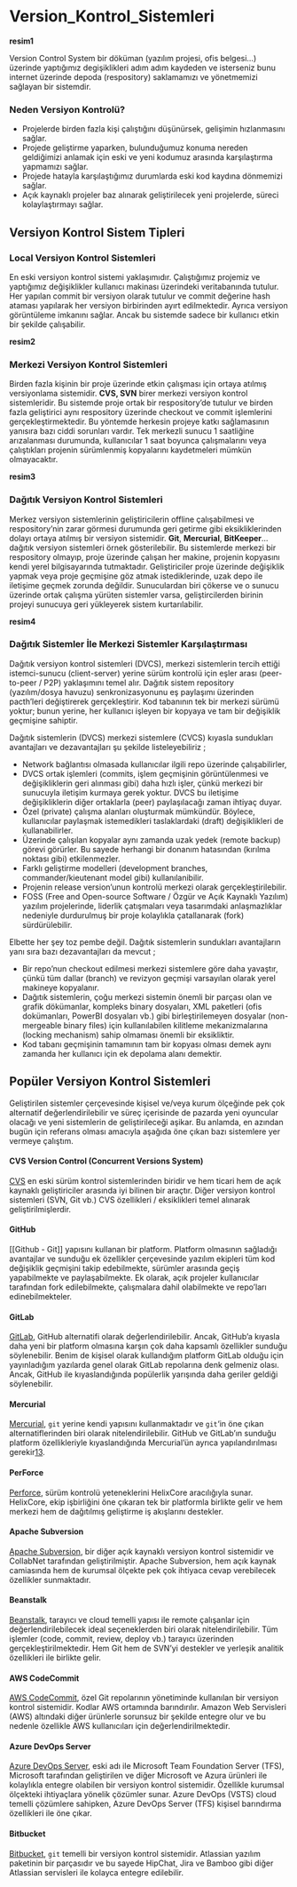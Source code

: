 # Version_Kontrol_Sistemleri

**resim1**

Version Control System bir döküman (yazılım projesi, ofis belgesi…) üzerinde yaptığımız degişiklikleri adım adım kaydeden ve isterseniz bunu internet üzerinde depoda (respository) saklamamızı ve yönetmemizi sağlayan bir sistemdir.

### **Neden Versiyon Kontrolü?**
- Projelerde birden fazla kişi çalıştığını düşünürsek, gelişimin hızlanmasını sağlar.
- Projede geliştirme yaparken, bulunduğumuz konuma nereden geldiğimizi anlamak için eski ve yeni kodumuz arasında karşılaştırma yapmamızı sağlar.
- Projede hatayla karşılaştığımız durumlarda eski kod kaydına dönmemizi sağlar.
- Açık kaynaklı projeler baz alınarak geliştirilecek yeni projelerde, süreci kolaylaştırmayı sağlar.

## **Versiyon Kontrol Sistem Tipleri**

### Local Versiyon Kontrol Sistemleri
En eski versiyon kontrol sistemi yaklaşımıdır. Çalıştığımız projemiz ve yaptığımız değişiklikler kullanıcı makinası üzerindeki veritabanında tutulur. Her yapılan commit bir versiyon olarak tutulur ve commit değerine hash ataması yapılarak her versiyon birbirinden ayırt edilmektedir. Ayrıca versiyon görüntüleme imkanını sağlar. Ancak bu sistemde sadece bir kullanıcı etkin bir şekilde çalışabilir.

**resim2**

### Merkezi Versiyon Kontrol Sistemleri
Birden fazla kişinin bir proje üzerinde etkin çalışması için ortaya atılmış versiyonlama sistemidir. **CVS, SVN** birer merkezi versiyon kontrol sistemleridir. Bu sistemde proje ortak bir respository’de tutulur ve birden fazla geliştirici aynı respository üzerinde checkout ve commit işlemlerini gerçekleştirmektedir. Bu yöntemde herkesin projeye katkı sağlamasının yanısıra bazı ciddi sorunları vardır. Tek merkezli sunucu 1 saatliğine arızalanması durumunda, kullanıcılar 1 saat boyunca çalışmalarını veya çalıştıkları projenin sürümlenmiş kopyalarını kaydetmeleri mümkün olmayacaktır.

**resim3**

### Dağıtık Versiyon Kontrol Sistemleri
Merkez versiyon sistemlerinin geliştiricilerin offline çalışabilmesi ve respository’nin zarar görmesi durumunda geri getirme gibi eksikliklerinden dolayı ortaya atılmış bir versiyon sistemidir. **Git**, **Mercurial**, **BitKeeper**… dağıtık versiyon sistemleri örnek gösterilebilir. Bu sistemlerde merkezi bir respository olmayıp, proje üzerinde çalışan her makine, projenin kopyasını kendi yerel bilgisayarında tutmaktadır. Geliştiriciler proje üzerinde değişiklik yapmak veya proje geçmişine göz atmak istediklerinde, uzak depo ile iletişime geçmek zorunda değildir. Sunuculardan biri çökerse ve o sunucu üzerinde ortak çalışma yürüten sistemler varsa, geliştircilerden birinin projeyi sunucuya geri yükleyerek sistem kurtarılabilir.

**resim4**

### Dağıtık Sistemler İle Merkezi Sistemler Karşılaştırması
Dağıtık versiyon kontrol sistemleri (DVCS), merkezi sistemlerin tercih ettiği istemci-sunucu (client-server) yerine sürüm kontrolü için eşler arası (peer-to-peer / P2P) yaklaşımını temel alır. Dağıtık sistem repository (yazılım/dosya havuzu) senkronizasyonunu eş paylaşımı üzerinden pacth’leri değiştirerek gerçekleştirir. Kod tabanının tek bir merkezi sürümü yoktur; bunun yerine, her kullanıcı işleyen bir kopyaya ve tam bir değişiklik geçmişine sahiptir.

Dağıtık sistemlerin (DVCS) merkezi sistemlere (CVCS) kıyasla sundukları avantajları ve dezavantajları şu şekilde listeleyebiliriz ;
- Network bağlantısı olmasada kullanıcılar ilgili repo üzerinde çalışabilirler,
- DVCS ortak işlemleri (commits, işlem geçmişinin görüntülenmesi ve değişikliklerin geri alınması gibi) daha hızlı işler, çünkü merkezi bir sunucuyla iletişim kurmaya gerek yoktur. DVCS bu iletişime değişikliklerin diğer ortaklarla (peer) paylaşılacağı zaman ihtiyaç duyar.
- Özel (private) çalışma alanları oluşturmak mümkündür. Böylece, kullanıcılar paylaşmak istemedikleri taslaklardaki (draft) değişiklikleri de kullanabilirler.
- Üzerinde çalışılan kopyalar aynı zamanda uzak yedek (remote backup) görevi görürler. Bu sayede herhangi bir donanım hatasından (kırılma noktası gibi) etkilenmezler.
- Farklı geliştirme modelleri (development branches, commander/kieutenant model gibi) kullanılanibilir.
- Projenin release version’unun kontrolü merkezi olarak gerçekleştirilebilir.
- FOSS (Free and Open-source Software / Özgür ve Açık Kaynaklı Yazılım) yazılım projelerinde, liderlik çatışmaları veya tasarımdaki anlaşmazlıklar nedeniyle durdurulmuş bir proje kolaylıkla çatallanarak (fork) sürdürülebilir.

Elbette her şey toz pembe değil. Dağıtık sistemlerin sundukları avantajların yanı sıra bazı dezavantajları da mevcut ;
- Bir repo’nun checkout edilmesi merkezi sistemlere göre daha yavaştır, çünkü tüm dallar (branch) ve revizyon geçmişi varsayılan olarak yerel makineye kopyalanır.
- Dağıtık sistemlerin, çoğu merkezi sistemin önemli bir parçası olan ve grafik dökümanlar, kompleks binary dosyaları, XML paketleri (ofis dokümanları, PowerBI dosyaları vb.) gibi birleştirilemeyen dosyalar (non-mergeable binary files) için kullanılabilen kilitleme mekanizmalarına (locking mechanism) sahip olmaması önemli bir eksikliktir.
- Kod tabanı geçmişinin tamamının tam bir kopyası olması demek aynı zamanda her kullanıcı için ek depolama alanı demektir.

## Popüler Versiyon Kontrol Sistemleri

Geliştirilen sistemler çerçevesinde kişisel ve/veya kurum ölçeğinde pek çok alternatif değerlendirilebilir ve süreç içerisinde de pazarda yeni oyuncular olacağı ve yeni sistemlerin de geliştirileceği aşikar. Bu anlamda, en azından bugün için referans olması amacıyla aşağıda öne çıkan bazı sistemlere yer vermeye çalıştım.

#### CVS Version Control (Concurrent Versions System)
[CVS](https://www.nongnu.org/cvs/) en eski sürüm kontrol sistemlerinden biridir ve hem ticari hem de açık kaynaklı geliştiriciler arasında iyi bilinen bir araçtır. Diğer versiyon kontrol sistemleri (SVN, Git vb.) CVS özellikleri / eksiklikleri temel alınarak geliştirilmişlerdir.

#### GitHub
[[Github - Git]] yapısını kullanan bir platform. Platform olmasının sağladığı avantajlar ve sunduğu ek özellikler çerçevesinde yazılım ekipleri tüm kod değişiklik geçmişini takip edebilmekte, sürümler arasında geçiş yapabilmekte ve paylaşabilmekte. Ek olarak, açık projeler kullanıcılar tarafından fork edilebilmekte, çalışmalara dahil olabilmekte ve repo’ları edinebilmekteler.

#### GitLab
[GitLab](https://gitlab.com/), GitHub alternatifi olarak değerlendirilebilir. Ancak, GitHub’a kıyasla daha yeni bir platform olmasına karşın çok daha kapsamlı özellikler sunduğu söylenebilir. Benim de kişisel olarak kullandığım platform GitLab olduğu için yayınladığım yazılarda genel olarak GitLab repolarına denk gelmeniz olası. Ancak, GitHub ile kıyaslandığında popülerlik yarışında daha geriler geldiği söylenebilir.

#### Mercurial
[Mercurial](https://www.mercurial-scm.org/about), `git` yerine kendi yapısını kullanmaktadır ve `git`‘in öne çıkan alternatiflerinden biri olarak nitelendirilebilir. GitHub ve GitLab’ın sunduğu platform özellikleriyle kıyaslandığında Mercurial’ün ayrıca yapılandırılması gerekir[13](https://ceaksan.com/tr/versiyon-kontrol-sistemi-vcs-nedir#fn:6).

#### PerForce
[Perforce](https://www.perforce.com/), sürüm kontrolü yeteneklerini HelixCore aracılığıyla sunar. HelixCore, ekip işbirliğini öne çıkaran tek bir platformla birlikte gelir ve hem merkezi hem de dağıtılmış geliştirme iş akışlarını destekler.

#### Apache Subversion
[Apache Subversion](https://subversion.apache.org/), bir diğer açık kaynaklı versiyon kontrol sistemidir ve CollabNet tarafından geliştirilmiştir. Apache Subversion, hem açık kaynak camiasında hem de kurumsal ölçekte pek çok ihtiyaca cevap verebilecek özellikler sunmaktadır.

#### Beanstalk
[Beanstalk](https://beanstalkapp.com/), tarayıcı ve cloud temelli yapısı ile remote çalışanlar için değerlendirilebilecek ideal seçeneklerden biri olarak nitelendirilebilir. Tüm işlemler (code, commit, review, deploy vb.) tarayıcı üzerinden gerçekleştirilmektedir. Hem Git hem de SVN’yi destekler ve yerleşik analitik özellikleri ile birlikte gelir.

#### AWS CodeCommit
[AWS CodeCommit](https://aws.amazon.com/tr/codecommit/), özel Git repolarının yönetiminde kullanılan bir versiyon kontrol sistemidir. Kodlar AWS ortamında barındırılır. Amazon Web Servisleri (AWS) altındaki diğer ürünlerle sorunsuz bir şekilde entegre olur ve bu nedenle özellikle AWS kullanıcıları için değerlendirilmektedir.

#### Azure DevOps Server
[Azure DevOps Server](https://visualstudio.microsoft.com/tr/tfs/), eski adı ile Microsoft Team Foundation Server (TFS), Microsoft tarafından geliştirilen ve diğer Microsoft ve Azura ürünleri ile kolaylıkla entegre olabilen bir versiyon kontrol sistemidir. Özellikle kurumsal ölçekteki ihtiyaçlara yönelik çözümler sunar. Azure DevOps (VSTS) cloud temelli çözümlere sahipken, Azure DevOps Server (TFS) kişisel barındırma özellikleri ile öne çıkar.

#### Bitbucket
[Bitbucket](https://bitbucket.org/), `git` temelli bir versiyon kontrol sistemidir. Atlassian yazılım paketinin bir parçasıdır ve bu sayede HipChat, Jira ve Bamboo gibi diğer Atlassian servisleri ile kolayca entegre edilebilir.